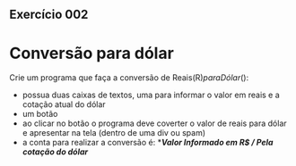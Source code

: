 ## Exercício 002
# Conversão para dólar
Crie um programa que faça a conversão de Reais(R$) para Dólar($):
- possua duas caixas de textos, uma para informar o valor em reais e a cotação atual do dólar
- um botão
- ao clicar no botão o programa deve coverter o valor de reais para dólar e apresentar na tela (dentro de uma div ou spam)
- a conta para realizar a conversão é: ****Valor Informado em R$ / Pela cotação do dólar***
